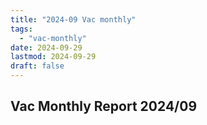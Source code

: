 ```yaml
---
title: "2024-09 Vac monthly"
tags:
  - "vac-monthly"
date: 2024-09-29
lastmod: 2024-09-29
draft: false
---
```


## Vac Monthly Report 2024/09
